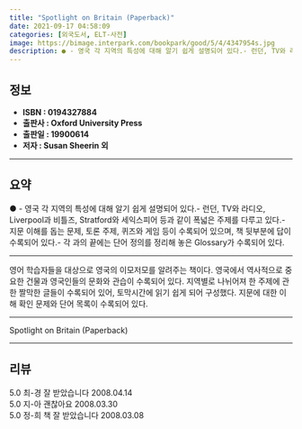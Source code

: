 ```yaml
---
title: "Spotlight on Britain (Paperback)"
date: 2021-09-17 04:58:09
categories: [외국도서, ELT-사전]
image: https://bimage.interpark.com/bookpark/good/5/4/4347954s.jpg
description: ● - 영국 각 지역의 특성에 대해 알기 쉽게 설명되어 있다.- 런던, TV와 라디오, Liverpool과 비틀즈, Stratford와 세익스피어 등과 같이 폭넓은 주제를 다루고 있다.- 지문 이해를 돕는 문제, 토론 주제, 퀴즈와 게임 등이 수록되어 있으며, 책 뒷부분에 답이 수록되
---
```


## **정보**

- **ISBN : 0194327884**
- **출판사 : Oxford University Press**
- **출판일 : 19900614**
- **저자 : Susan Sheerin 외**

------



## **요약**

●  - 영국 각 지역의 특성에 대해 알기 쉽게 설명되어 있다.- 런던, TV와 라디오, Liverpool과 비틀즈, Stratford와 세익스피어 등과 같이 폭넓은 주제를 다루고 있다.- 지문 이해를 돕는 문제, 토론 주제, 퀴즈와 게임 등이 수록되어 있으며, 책 뒷부분에 답이 수록되어 있다.- 각 과의 끝에는 단어 정의를 정리해 놓은 Glossary가 수록되어 있다.

------

영어 학습자들을 대상으로 영국의 이모저모를 알려주는 책이다. 영국에서 역사적으로 중요한 건물과 영국인들의 문화와 관습이 수록되어 있다. 지역별로 나뉘어져 한 주제에 관한 짤막한 글들이 수록되어 있어, 토막시간에 읽기 쉽게 되어 구성했다. 지문에 대한 이해 확인 문제와 단어 목록이 수록되어 있다.

------


Spotlight on Britain (Paperback) 

------


## **리뷰** 

5.0 최-경 잘 받았습니다 2008.04.14 <br/>5.0 지-아 괜찮아요 2008.03.30 <br/>5.0 정-희 책 잘 받았습니다 2008.03.08 <br/>